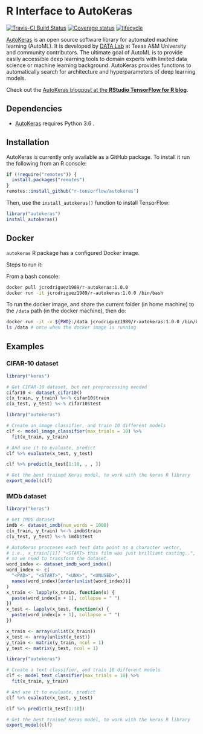 R Interface to AutoKeras
================

[![Travis-CI Build
Status](https://travis-ci.org/jcrodriguez1989/autokeras.svg?branch=docker)](https://travis-ci.org/jcrodriguez1989/autokeras)
[![Coverage
status](https://codecov.io/gh/jcrodriguez1989/autokeras/branch/docker/graph/badge.svg)](https://codecov.io/gh/jcrodriguez1989/autokeras/branch/docker)
[![lifecycle](https://img.shields.io/badge/lifecycle-experimental-orange.svg)](https://www.tidyverse.org/lifecycle/#experimental)

[AutoKeras](https://autokeras.com/) is an open source software library
for automated machine learning (AutoML). It is developed by [DATA
Lab](http://faculty.cs.tamu.edu/xiahu/index.html) at Texas A\&M
University and community contributors. The ultimate goal of AutoML is to
provide easily accessible deep learning tools to domain experts with
limited data science or machine learning background. AutoKeras provides
functions to automatically search for architecture and hyperparameters
of deep learning models.

Check out the [AutoKeras blogpost at the **RStudio TensorFlow for R
blog**](https://blogs.rstudio.com/tensorflow/posts/2019-04-16-autokeras/).

## Dependencies

  - [AutoKeras](https://autokeras.com/) requires Python 3.6 .

## Installation

AutoKeras is currently only available as a GitHub package. To install it
run the following from an R console:

``` r
if (!require("remotes")) {
  install.packages("remotes")
}
remotes::install_github("r-tensorflow/autokeras")
```

Then, use the `install_autokeras()` function to install TensorFlow:

``` r
library("autokeras")
install_autokeras()
```

## Docker

`autokeras` R package has a configured Docker image.

Steps to run it:

From a bash console:

``` bash
docker pull jcrodriguez1989/r-autokeras:1.0.0
docker run -it jcrodriguez1989/r-autokeras:1.0.0 /bin/bash
```

To run the docker image, and share the current folder (in home machine)
to the `/data` path (in the docker machine), then
do:

``` bash
docker run -it -v ${PWD}:/data jcrodriguez1989/r-autokeras:1.0.0 /bin/bash
ls /data # once when the docker image is running
```

## Examples

### CIFAR-10 dataset

``` r
library("keras")

# Get CIFAR-10 dataset, but not preprocessing needed
cifar10 <- dataset_cifar10()
c(x_train, y_train) %<-% cifar10$train
c(x_test, y_test) %<-% cifar10$test
```

``` r
library("autokeras")

# Create an image classifier, and train 10 different models
clf <- model_image_classifier(max_trials = 10) %>%
  fit(x_train, y_train)
```

``` r
# And use it to evaluate, predict
clf %>% evaluate(x_test, y_test)
```

``` r
clf %>% predict(x_test[1:10, , , ])
```

``` r
# Get the best trained Keras model, to work with the keras R library
export_model(clf)
```

### IMDb dataset

``` r
library("keras")

# Get IMDb dataset
imdb <- dataset_imdb(num_words = 1000)
c(x_train, y_train) %<-% imdb$train
c(x_test, y_test) %<-% imdb$test

# AutoKeras procceses each text data point as a character vector,
# i.e., x_train[[1]] "<START> this film was just brilliant casting..",
# so we need to transform the dataset.
word_index <- dataset_imdb_word_index()
word_index <- c(
  "<PAD>", "<START>", "<UNK>", "<UNUSED>",
  names(word_index)[order(unlist(word_index))]
)
x_train <- lapply(x_train, function(x) {
  paste(word_index[x + 1], collapse = " ")
})
x_test <- lapply(x_test, function(x) {
  paste(word_index[x + 1], collapse = " ")
})

x_train <- array(unlist(x_train))
x_test <- array(unlist(x_test))
y_train <- matrix(y_train, ncol = 1)
y_test <- matrix(y_test, ncol = 1)
```

``` r
library("autokeras")

# Create a text classifier, and train 10 different models
clf <- model_text_classifier(max_trials = 10) %>%
  fit(x_train, y_train)
```

``` r
# And use it to evaluate, predict
clf %>% evaluate(x_test, y_test)
```

``` r
clf %>% predict(x_test[1:10])
```

``` r
# Get the best trained Keras model, to work with the keras R library
export_model(clf)
```
